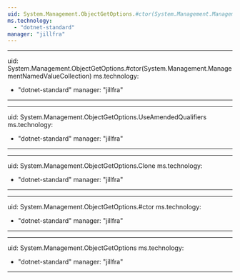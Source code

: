 ```yaml
---
uid: System.Management.ObjectGetOptions.#ctor(System.Management.ManagementNamedValueCollection,System.TimeSpan,System.Boolean)
ms.technology: 
  - "dotnet-standard"
manager: "jillfra"
---
```


---
uid: System.Management.ObjectGetOptions.#ctor(System.Management.ManagementNamedValueCollection)
ms.technology: 
  - "dotnet-standard"
manager: "jillfra"
---

---
uid: System.Management.ObjectGetOptions.UseAmendedQualifiers
ms.technology: 
  - "dotnet-standard"
manager: "jillfra"
---

---
uid: System.Management.ObjectGetOptions.Clone
ms.technology: 
  - "dotnet-standard"
manager: "jillfra"
---

---
uid: System.Management.ObjectGetOptions.#ctor
ms.technology: 
  - "dotnet-standard"
manager: "jillfra"
---

---
uid: System.Management.ObjectGetOptions
ms.technology: 
  - "dotnet-standard"
manager: "jillfra"
---
